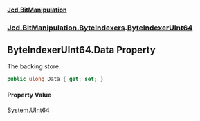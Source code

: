 #### [Jcd.BitManipulation](index.md 'index')
### [Jcd.BitManipulation.ByteIndexers](Jcd.BitManipulation.ByteIndexers.md 'Jcd.BitManipulation.ByteIndexers').[ByteIndexerUInt64](Jcd.BitManipulation.ByteIndexers.ByteIndexerUInt64.md 'Jcd.BitManipulation.ByteIndexers.ByteIndexerUInt64')

## ByteIndexerUInt64.Data Property

The backing store.

```csharp
public ulong Data { get; set; }
```

#### Property Value
[System.UInt64](https://docs.microsoft.com/en-us/dotnet/api/System.UInt64 'System.UInt64')